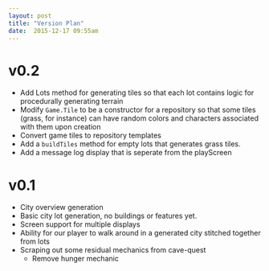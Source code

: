 ```yaml
---
layout: post
title: "Version Plan"
date:  2015-12-17 09:55am
---
```


# v0.2

* Add Lots method for generating tiles so that each lot contains logic for procedurally generating terrain
* Modify `Game.Tile` to be a constructor for a repository so that some tiles (grass, for instance) can have random colors and characters associated with them upon creation
* Convert game tiles to repository templates
* Add a `buildTiles` method for empty lots that generates grass tiles.
* Add a message log display that is seperate from the playScreen

# v0.1

* City overview generation
* Basic city lot generation, no buildings or features yet.
* Screen support for multiple displays
* Ability for our player to walk around in a generated city stitched together from lots
* Scraping out some residual mechanics from cave-quest
  * Remove hunger mechanic
